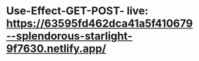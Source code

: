 # Use-Effect-GET-POST- live: https://63595fd462dca41a5f410679--splendorous-starlight-9f7630.netlify.app/
